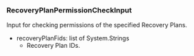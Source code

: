 ### RecoveryPlanPermissionCheckInput
Input for checking permissions of the specified Recovery Plans.

- recoveryPlanFids: list of System.Strings
  - Recovery Plan IDs.
